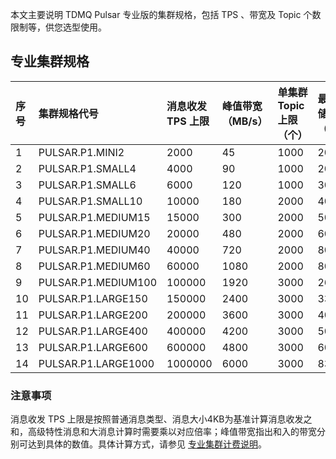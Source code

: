 
本文主要说明 TDMQ Pulsar 专业版的集群规格，包括 TPS 、带宽及 Topic 个数限制等，供您选型使用。


## 专业集群规格

| 序号 | 集群规格代号 | 消息收发 TPS 上限 |	峰值带宽（MB/s）| 单集群 Topic 上限（个） | 最低存储规格（GB） |
| :--- | :-------- | :-------- |:-------- |:-------- |:-------- |
| 1	| PULSAR.P1.MINI2  | 2000 | 45 | 1000 | 200 |
| 2 | PULSAR.P1.SMALL4 | 4000 | 90	| 1000 | 200 |
| 3	| PULSAR.P1.SMALL6	| 6000 | 120| 1000 | 300 |
| 4	| PULSAR.P1.SMALL10	| 10000 | 180 | 2000 | 400 |
| 5	| PULSAR.P1.MEDIUM15 | 15000 | 300 | 2000 | 500 |
| 6	| PULSAR.P1.MEDIUM20 | 20000 | 480 | 2000 | 600 |
| 7	| PULSAR.P1.MEDIUM40 | 40000 | 720 | 2000 | 800 |
| 8	| PULSAR.P1.MEDIUM60 | 60000 | 1080 | 2000 | 800 |
| 9	| PULSAR.P1.MEDIUM100 | 100000 | 1920 | 3000 | 2666 |
| 10 | PULSAR.P1.LARGE150 | 150000 | 2400 | 3000 | 3333 |
| 11 | PULSAR.P1.LARGE200 | 200000 | 3600 | 3000 | 4000 |
| 12 | PULSAR.P1.LARGE400 | 400000 | 4200 | 3000 | 5000 |
| 13 | PULSAR.P1.LARGE600 | 600000 | 4800 | 3000 | 6000 |
| 14 | PULSAR.P1.LARGE1000 | 1000000 | 6000 | 3000 | 8334 |

### 注意事项

消息收发 TPS 上限是按照普通消息类型、消息大小4KB为基准计算消息收发之和，高级特性消息和大消息计算时需要乘以对应倍率；峰值带宽指出和入的带宽分别可达到具体的数值。具体计算方式，请参见 [专业集群计费说明](https://cloud.tencent.com/document/product/1179/83704)。

